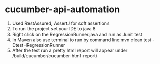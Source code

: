 # cucumber-api-automation
1. Used RestAssured, AssertJ for soft assertions
2. To run the project set your IDE to java 8
3. Right click on the RegressionRunner.java and run as Junit test
4. In Maven also use terminal to run by command line:mvn clean test -Dtest=RegressionRunner
5. After the test run a pretty html report will appear under /build/cucumber/cucumber-html-report/
